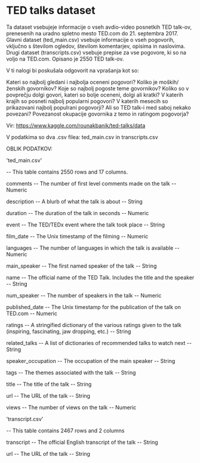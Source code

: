 # TED talks dataset

Ta dataset vsebujeje informacije o vseh avdio-video posnetkih TED talk-ov, prenesenih na uradno spletno mesto TED.com do 
21. septembra 2017. Glavni dataset (ted_main.csv) vsebuje informacije o vseh pogovorih, vključno s številom ogledov, številom
komentarjev, opisima in naslovima. Drugi dataset (transcripts.csv) vsebuje prepise za vse pogovore, ki so na voljo na TED.com.
Opisano je 2550 TED talk-ov.

V ti nalogi bi poskušala odgovorit na vprašanja kot so:

Kateri so najbolj gledani i najbolja oceneni pogovori?
Koliko je moških/ženskih govornikov?
Koje so najbolj pogoste teme govornikov?
Koliko so v povprečju dolgi govori, kateri so bolje oceneni, dolgi ali kratki?
V katerih krajih so posneti najbolj popularni pogovori?
V katerih mesecih so prikazovani najbolj populrani pogovorji?
Ali so TED talk-i med saboj nekako povezani?
Povezanost okupacije govornika z temo in ratingom pogovorja?

Vir: https://www.kaggle.com/rounakbanik/ted-talks/data

V podatkima so dva .csv filea: ted_main.csv in transcripts.csv


OBLIK PODATKOV:

'ted_main.csv'

-- This table contains 2550 rows and 17 columns.

comments -- 
The number of first level comments made on the talk -- 
Numeric

description -- 
A blurb of what the talk is about -- 
String

duration -- 
The duration of the talk in seconds -- 
Numeric

event -- 
The TED/TEDx event where the talk took place -- 
String

film_date -- 
The Unix timestamp of the filming -- 
Numeric

languages -- 
The number of languages in which the talk is available -- 
Numeric

main_speaker -- 
The first named speaker of the talk -- 
String

name -- 
The official name of the TED Talk. Includes the title and the speaker -- 
String

num_speaker -- 
The number of speakers in the talk -- 
Numeric

published_date -- 
The Unix timestamp for the publication of the talk on TED.com -- 
Numeric

ratings -- 
A stringified dictionary of the various ratings given to the talk (inspiring, fascinating, jaw dropping, etc.) -- 
String

related_talks -- 
A list of dictionaries of recommended talks to watch next -- 
String

speaker_occupation -- 
The occupation of the main speaker -- 
String

tags -- 
The themes associated with the talk -- 
String

title -- 
The title of the talk -- 
String

url -- 
The URL of the talk -- 
String

views -- 
The number of views on the talk -- 
Numeric




'transcript.csv'

-- This table contains 2467 rows and 2 columns

transcript -- 
The official English transcript of the talk -- 
String

url -- 
The URL of the talk -- 
String

